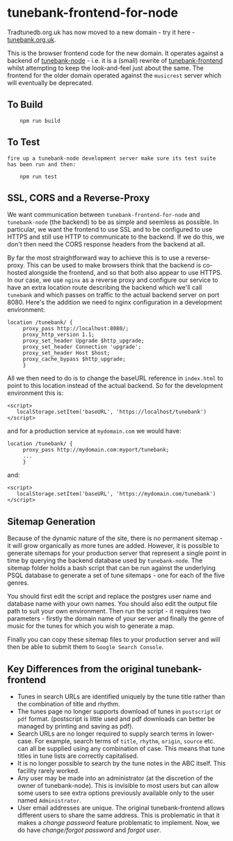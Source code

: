 # tunebank-frontend-for-node

Tradtunedb.org.uk has now moved to a new domain - try it here - [tunebank.org.uk](https://tunebank.org.uk).

This is the browser frontend code for the new domain. It operates against a backend of [tunebank-node](https://github.com/newlandsvalley/tunebank-node) - i.e. it is a (small) rewrite of [tunebank-frontend](https://github.com/newlandsvalley/tunebank-frontend) whilst attempting to keep the look-and-feel just about the same. The frontend for the older domain operated against the `musicrest` server which will eventually be deprecated. 

## To Build

```
    npm run build
```
## To Test

    fire up a tunebank-node development server make sure its test suite has been run and then:
```
    npm run test
```
## SSL, CORS and a Reverse-Proxy

We want communication between `tunebank-frontend-for-node` and `tunebank-node` (the backend) to be as simple and seemless as possible.  In particular, we want the frontend to use SSL and to be configured to use HTTPS and still use HTTP to communicate to the backend. If we do this, we don't then need the CORS response headers from the backend at all.

By far the most straightforward way to achieve this is to use a reverse-proxy.  This can be used to make browsers think that the backend is co-hosted alongside the frontend, and so that both also appear to use HTTPS.  In our case, we use `nginx` as a reverse proxy and configure our service to have an extra location route describing the backend which we'll call `tunebank` and which passes on traffic to the actual backend server on port 8080. Here's the addition we need to nginx configuration in a development environment:

```
location /tunebank/ {
     proxy_pass http://localhost:8080/;
     proxy_http_version 1.1;
     proxy_set_header Upgrade $http_upgrade;
     proxy_set_header Connection 'upgrade';
     proxy_set_header Host $host;
     proxy_cache_bypass $http_upgrade;
     }
```

All we then need to do is to change the baseURL reference in `index.html` to point to this location instead of the actual backend.  So for the development environment this is:

```
<script>
   localStorage.setItem('baseURL', 'https://localhost/tunebank')
</script>
```

and for a production service at `mydomain.com` we would have:

```
location /tunebank/ {
     proxy_pass http://mydomain.com:myport/tunebank;
     ...
     }
```
and:

```
<script>
   localStorage.setItem('baseURL', 'https://mydomain.com/tunebank')
</script>
```

## Sitemap Generation

Because of the dynamic nature of the site, there is no permanent sitemap - it will grow organically as more tunes are added.  However, it is possible to generate sitemaps for your production server that represent a single point in time by querying the backend database used by `tunebank-node`. The sitemap folder holds a bash script that can be run against the underlying PSQL database to generate a set of tune sitemaps - one for each of the five genres.

You should first edit the script and replace the postgres user name and database name with your own names. You should also edit the output file path to suit your own environment. Then run the script - it requires two parameters - firstly the domain name of your server and finally the genre of music for the tunes for which you wish to generate a map.

Finally you can copy these sitemap files to your production server and will then be able to submit them to `Google Search Console`.

## Key Differences from the original tunebank-frontend

  * Tunes in search URLs are identified uniquely by the tune title rather than the combination of title and rhythm.
  * The tunes page no longer supports download of tunes in `postscript` or `pdf` format. (postscript is little used and pdf downloads can better be managed by printing and saving as pdf).
  * Search URLs are no longer required to supply search terms in lower-case.  For example, search terms of `title`, `rhythm`, `origin`, `source` etc. can all be supplied using any combination of case.  This means that tune titles in tune lists are correctly capitalised.
  * It is no longer possible to search by the tune notes in the ABC itself.  This facility rarely worked.
  * Any user may be made into an administrator (at the discretion of the owner of tunebank-node).  This is invisible to most users but can allow some users to see extra options previously available only to the user named `Administrator`.
  * User email addresses are unique. The original tunebank-frontend allows different users to share the same address.  This is problematic in that it makes a _change password_ feature problematic to implement. Now, we do have _change/forgot password_ and _forgot user_.









